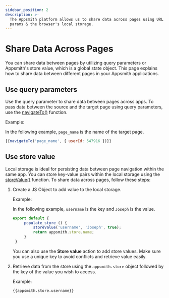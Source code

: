 ```yaml
---
sidebar_position: 2
description: >-
  The Appsmith platform allows us to share data across pages using URL query
  params & the browser's local storage.
---
```


# Share Data Across Pages
You can share data between pages by utilizing query parameters or Appsmith's store value, which is a global state object. This page explains how to share data between different pages in your Appsmith applications.

## Use query parameters
Use the query parameter to share data between pages across apps. To pass data between the source and the target page using query parameters, use the [navigateTo()](/reference/appsmith-framework/widget-actions/navigate-to) function.

Example:

In the following example, `page_name` is the name of the target page. 
```jsx
{{navigateTo('page_name', { userId: 547916 })}}
```

## Use store value
Local storage is ideal for persisting data between page navigation within the same app. You can store key-value pairs within the local storage using the [storeValue()](/reference/appsmith-framework/widget-actions/store-value) function.
To share data across pages, follow these steps:
1. Create a JS Object to add value to the local storage.
    
   Example:

   In the following example, `username` is the key and `Joseph` is the value.
   ```jsx
   export default {
        populate_store () {
            storeValue('username', 'Joseph', true);
            return appsmith.store.name;
        }
    }
    ```
    You can also use the **Store value** action to add store values. Make sure you use a unique key to avoid conflicts and retrieve value easily.
2. Retrieve data from the store using the `appsmith.store` object followed by the key of the value you wish to access.
   
   Example:
   ```
   {{appsmith.store.username}}
   ```
